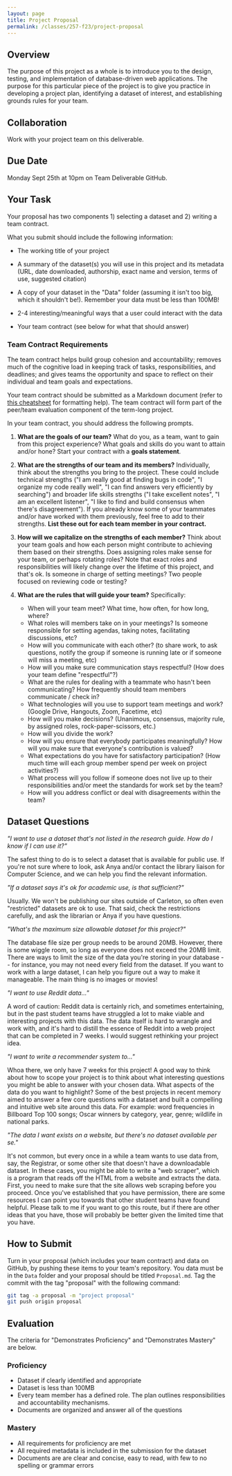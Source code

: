 ```yaml
---
layout: page
title: Project Proposal
permalink: /classes/257-f23/project-proposal
---
```


## Overview
The purpose of this project as a whole is to introduce you to the design, testing, and implementation of database-driven web applications. The purpose for this particular piece of the project is to give you practice in developing a project plan, identifying a dataset of interest, and establishing grounds rules for your team.

## Collaboration
Work with your project team on this deliverable.

## Due Date
Monday Sept 25th at 10pm on Team Deliverable GitHub.

## Your Task
Your proposal has two components 1) selecting a dataset and 2) writing a team contract.

What you submit should include the following information:

* The working title of your project

* A summary of the dataset(s) you will use in this project and its metadata (URL, date downloaded, authorship, exact name and version, terms of use, suggested citation)

* A copy of your dataset in the "Data" folder (assuming it isn't too big, which it shouldn't be!). Remember your data must be less than 100MB!

* 2-4 interesting/meaningful ways that a user could interact with the data

* Your team contract (see below for what that should answer)

### Team Contract Requirements
The team contract helps build group cohesion and accountability; removes much of the cognitive load in keeping track of tasks, responsibilities, and deadlines; and gives teams the opportunity and space to reflect on their individual and team goals and expectations.

Your team contract should be submitted as a Markdown document (refer to [this cheatsheet](https://www.markdownguide.org/cheat-sheet/) for formatting help). The team contract will form part of the peer/team evaluation component of the term-long project.

In your team contract, you should address the following prompts.

1. **What are the goals of our team?** What do you, as a team, want to gain from this project experience? What goals and skills do you want to attain and/or hone? Start your contract with a **goals statement**.

2. **What are the strengths of our team and its members?** Individually, think about the strengths you bring to the project. These could include technical strengths ("I am really good at finding bugs in code", "I organize my code really well", "I can find answers very efficiently by searching") and broader life skills strengths ("I take excellent notes", "I am an excellent listener", "I like to find and build consensus when there's disagreement"). If you already know some of your teammates and/or have worked with them previously, feel free to add to their strengths. **List these out for each team member in your contract.**

3. **How will we capitalize on the strengths of each member?** Think about your team goals and how each person might contribute to achieving them based on their strengths. Does assigning roles make sense for your team, or perhaps rotating roles? Note that exact roles and responsibilities will likely change over the lifetime of this project, and that's ok. Is someone in charge of setting meetings? Two people focused on reviewing code or testing?

4. **What are the rules that will guide your team?** Specifically:

    * When will your team meet? What time, how often, for how long, where?
    * What roles will members take on in your meetings? Is someone responsible for setting agendas, taking notes, facilitating discussions, etc?
    * How will you communicate with each other? (to share work, to ask questions, notify the group if someone is running late or if someone will miss a meeting, etc)
    * How will you make sure communication stays respectful? (How does your team define "respectful"?)
    * What are the rules for dealing with a teammate who hasn't been communicating? How frequently should team members communicate / check in?
    * What technologies will you use to support team meetings and work? (Google Drive, Hangouts, Zoom, Facetime, etc)
    * How will you make decisions? (Unanimous, consensus, majority rule, by assigned roles, rock-paper-scissors, etc.)
    * How will you divide the work?
    * How will you ensure that everybody participates meaningfully? How will you make sure that everyone's contribution is valued?
    * What expectations do you have for satisfactory participation? (How much time will each group member spend per week on project activities?)
    * What process will you follow if someone does not live up to their responsibilities and/or meet the standards for work set by the team?
    * How will you address conflict or deal with disagreements within the team?

## Dataset Questions
*"I want to use a dataset that's not listed in the research guide. How do I know if I can use it?"*

The safest thing to do is to select a dataset that is available for public use. If you're not sure where to look, ask Anya and/or contact the library liaison for Computer Science, and we can help you find the relevant information.

*"If a dataset says it's ok for academic use, is that sufficient?"*

Usually. We won't be publishing our sites outside of Carleton, so often even "restricted" datasets are ok to use. That said, check the restrictions carefully, and ask the librarian or Anya if you have questions.

*"What's the maximum size allowable dataset for this project?"*

The database file size per group needs to be around 20MB. However, there is some wiggle room, so long as everyone does not exceed the 20MB limit. There are ways to limit the size of the data you're storing in your database -- for instance, you may not need every field from the dataset. If you want to work with a large dataset, I can help you figure out a way to make it manageable. The main thing is no images or movies!

*"I want to use Reddit data..."*

A word of caution: Reddit data is certainly rich, and sometimes entertaining, but in the past student teams have struggled a lot to make viable and interesting projects with this data. The data itself is hard to wrangle and work with, and it's hard to distill the essence of Reddit into a web project that can be completed in 7 weeks. I would suggest rethinking your project idea.

*"I want to write a recommender system to..."*

Whoa there, we only have 7 weeks for this project! A good way to think about how to scope your project is to think about what interesting questions you might be able to answer with your chosen data. What aspects of the data do you want to highlight? Some of the best projects in recent memory aimed to answer a few core questions with a dataset and built a compelling and intuitive web site around this data. For example: word frequencies in Billboard Top 100 songs; Oscar winners by category, year, genre; wildlife in national parks.

*"The data I want exists on a website, but there's no dataset available per se."*

It's not common, but every once in a while a team wants to use data from, say, the Registrar, or some other site that doesn't have a downloadable dataset. In these cases, you might be able to write a "web scraper", which is a program that reads off the HTML from a website and extracts the data. First, you need to make sure that the site allows web scraping before you proceed. Once you've established that you have permission, there are some resources I can point you towards that other student teams have found helpful. Please talk to me if you want to go this route, but if there are other ideas that you have, those will probably be better given the limited time that you have.

## How to Submit
Turn in your proposal (which includes your team contract) and data on GitHub, by pushing these items to your team's repository. You data must be in the `Data` folder and your proposal should be titled `Proposal.md`. Tag the commit with the tag "proposal" with the following command:

```bash
git tag -a proposal -m "project proposal"
git push origin proposal
```

## Evaluation

The criteria for "Demonstrates Proficiency" and "Demonstrates Mastery" are below.

### Proficiency
* Dataset if clearly identified and appropriate
* Dataset is less than 100MB
* Every team member has a defined role. The plan outlines responsibilities and accountability mechanisms.
* Documents are organized and answer all of the questions

### Mastery
* All requirements for proficiency are met
* All required metadata is included in the submission for the dataset
* Documents are are clear and concise, easy to read, with few to no spelling or grammar errors
